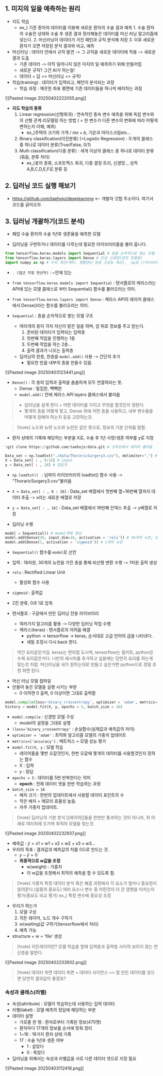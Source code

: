 
## 1. 미지의 일을 예측하는 원리
- 지도 학습
	- ex_) 기존 환자의 데이터를 이용해 새로운 환자의 수술 결과 예측
		  1. 수술 환자의 수술전 상태와 수술 후 생존 결과 정리해놓은 데이터를 머신 러닝 알고리즘에 넣는다.
		  2. 머신러닝이 데이터가 가진 패턴과 규칙 분석해 저장
		  3. 이후 새로운 환자가 오면 저장된 분석 결과와 비교, 예측
- 머신러닝 : 데이터 안에서 규칙 발견 -> 그 규칙을 새로운 데이터에 적용 -> 새로운 결과 도출
	- 기존 데이터 -> 아직 일어나지 않은 미지의 일 예측하기 위해 만들어짐
	- 새로운 규칙? 그건 AI가 하는일!
	- 데이터 + 답 => 머신러닝 => 규칙!
- 학습(training) : 데이터가 입력되고, 패턴이 분석되는 과정
	- 학습 과정 : 깨끗한 좌표 평면에 기존 데이터들을 하나씩 배치하는 과정

![[Pasted image 20250402222055.png]]

- **지도 학습의 종류**
	1. Linear regression(선형회귀) : 연속적인 종속 변수 예측을 위해 독립 변수와의 선형 관계 리모델링 하는 방법 ( = 한 변수가 다른 변수의 변화에 따라 어떻게 변하는지 이해, 예측)
		- ex_)주택의 크기와 가격 / $mx+b$, 기온과 아이스크림etc...
	2. Binary classification(이진분류) (=Logistic Regression) : 두개의 클래스 중 하나로 데이터 분류(True/False, 0/1)
	3. Multi classification(다중 분류) : 세개 이상의 클래스 중 하나로 데이터 분류(묶음, 분류 처리)
		- ex_)꽃의 종류, 소프트맥스 회귀, 다중 결정 트리, 신경망.., 성적 A,B,C,D,E,F로 분류 등

## 2. 딥러닝 코드 실행 해보기
- https://github.com/taehojo/deeplearning <-- 개발자 깃헙 주소이다. 여기서 코드를 긁어오자

## 3. 딥러닝 개괄하기(코드 분석)
- 폐암 수술 환자의 수술 1년후 생존율을 예측한 모델

- 딥러닝을 구현하거나 데이터를 다루는데 필요한 라이브러리들을 불러 옵니다.
```python title:1.환경준비
from tensorflow.keras.models import Sequential # 층을 순차적으로 쌓는 모델 구조
from tensorflow.keras.layers import Dense # 인공 신경망(완전 연결층)
import numpy as np # 수치 계산(벡터, 행렬연산 등등 고성능 계산),  np로 [[라이브러리]]를 줄여 부른다는 의미
```

- `. (접근 지정 연산자)` : ~안에 있는
- `from tensorflow.keras.models import Sequential` : 텐서플로의 케라스라는 API에 있는 모델 클래스로 부터 Sequential() 함수를 불러오라는 의미.
- `from tensorflow.keras.layers import Dense` : 케라스 API의 레이어 클래스에서 Dense()라는 함수를 불러오라는 의미.

- `Sequantial` : 층을 순차적으로 쌓는 모델 구조
	- 여러개의 층이 각자 자신이 맡은 일을 하며, 앞 뒤로 정보를 주고 받는다.
		1. 준비된 데이터가 입력되는 입력층
		2. 첫번째 작업을 진행하는 1층
		3. 두번째 작업을 하는 2층...
		4. 출력 결과가 나오는 출력층
	- 딥러닝의 한층, 한층을 `model.add()` 사용 -> 간단히 추가
		- 필요한 만큼 내부의 층을 만들수 있음.

![[Pasted image 20250403123441.png]]

- `Dense()` : 각 층의 입력과 출력을 촘촘하게 모두 연결하라는 뜻.
	- Dense : 밀집한, 뺵빽한
	- `model.add()` 안에 케라스 API layers 클래스에서 불러옴
>- 딥러닝을 설계 한다 = 어떤 데이터를 가지고 무엇을 할것인지 정한다.
>- 몇개의 층을 어떻게 쌓고, Dense 외에 어떤 층을 사용하고, 내부 변수들을 어떻게 정해야 하는지 등등 고민하는것.


>[!note] 노드와 뉴련
>노드와 뉴런은 같은 뜻으로, 정보의 기본 단위를 말함.

- 환자 상태의 기록에 해당하는 부분을 X로, 수술 후 1년 사망/생존 여부를 y로 지정
```python title:2.데이터준비
!git clone https://github.com/taehojo/data.git # 깃허브에서 데이터 불러옴

Data_set = np.loadtxt("./data/ThoraricSurgery3.csv"), delimiter=",") # 구분자 ',' 사용
X = Data_set[ : , 0:16] # input
y = Data_set[ : , 16] # 정답지
```

- `np.loadtxt() ` : 넘파이 라이브러리의 loadtxt() 함수 사용 -> "ThoraricSurgery3.csv"불러옴
- `X = Data_set[ : , 0 : 16]` : Data_set 배열에서 첫번째 열~16번째 열까지 데이터 추출 -> x라는 새로운 배열로 저장
- `y = Data_set[ : , 16]` : Data_set 배열에서 16번째 인덱스 추출 -> y배열로 저장 

- 딥러닝 수행
```python title:3.구조결정
model = Sequential() # model객체 생성
model.add(Dense(30, input_dim=16, activation = 'relu')) # 30개의 뉴런, 16개 입력
model.add(Dense(1, activation = 'sigmoid')) # 1개의 뉴런
```

- `Sequential()` 함수를 `model`로 선언
- 입력 : 16차원, 30개의 뉴런을 가진 층을 통해 비선형 변환 수행 -> 1차원 출력 생성
- `relu` : Rectified Linear Unit
	- 활성화 함수 사용
- `sigmoid` : 출력값
- 2진 분류, 0과 1로 압축

- 텐서플로 : 구글에서 만든 딥러닝 전용 라이브러리
	- 여러가지 알고리즘 활용 -> 다양한 딥러닝 작업 수행
	- 케라스(keras) : 텐서플로의 어려움 해결
		- python -> tensorflow -> keras, 순서대로 고급 언어의 급을 나타낸다.
		- 세밀 조정시 다시 back 한다.
> 약간 요리같은거임. keras는 편의점 도시락, tensorflow는 밀키트, python은 수제 요리같은거다.
> 나만의 레시피를 추가하고 싶을때는 당연히 요리를 하는게 맞는것 처럼. 머신러닝을 내가 원하는대로 만들고 싶은거면 python으로 정밀 조정 하면 된다.


- 머신 러닝 모델 컴파일
- 만들어 놓은 모델을 실행 시키는 부분
	- 0 이하면 0 출력, 0 이상이면 그대로 출력함
```python title:4.모델실행
model.compile(loss='binary_crossentropy', optimizer = 'adam', metrics=['accuracy']) # 정답이 두가지
history = model.fit(X, y, epochs = 5, batch_size = 16)
```

- `model.compile` : 신경망 모델 구성
	- model의 설정을 그대로 실행
- `(loss='binary_crossentropy'` : 손실함수(실제값과 예측값의 차이)
- `optimizer = 'adam'` : 최적화 알고리즘 모델의 가중치 업데이트
- `metrics=['accuracy']` : 메트릭스 = 모델 성능 평가
- `model.fit(X, y` : 모델 학습
	- 레이어들을 몇번 오갈것인지, 한번 오갈때 몇개의 데이터를 사용할것인지 정하는 함수
	- X : 입력
	- y : 정답
- `epochs = 5` : 데이터를 5번 반복한다는 의미
	- **epoch** : 전체 데이터 셋을 한번 학습하는 과정
- `batch_size = 16`
	- 배치 크기 : 한번의 업데이트에서 사용할 데이터 포인트의 수
	- 작은 배치 = 메모리 효율성 높음.
	- 자주 가중치 업데이트.


>[!note] 딥러닝의 기본 방식
>[[레이어]]들을 한번만 통과하는 것이 아니라, 위 아래로 여러차례 오가며 최적의 모델을 찾는것.


![[Pasted image 20250402232937.png]]

- 예측값 : $ŷ = x1 × w1 + x2 × w2 + x3 × w3...$
- 우리의 목표 : 결과값과 예측값의 차를 0으로 만드는 것.
	- $y - ŷ  = 0$
	- **최종적으로 w값을 조정**
		- w(weight) : 가중치
		- 이 w값을 조정해서 최적의 예측을 할 수 있도록 함.

>[!note] 가중치
>특정 데이터 분석 혹은 해결 과정에서 각 요소가 얼마나 중요한지 알려준다.(일종의 중요도)
>여러 요소나 변수 중 어떤것이 더 큰 영향을 미치는지 평가(중요도 비교 평가)
>ex_) 특정 변수에 중요성 조정

- 우리가 하는거
	1. 모델 구성
	2. 히든 레이어, 노드 개수 구하기
	3. w(waiting)값 구하기(tensorflow에서 처리)
	4. 예측 가능
- structure + w = 'file' 생성

>[!note] 히든레이어란?
>모델 학습을 할때 입력층과 출력층 사이의 보이지 않는 연산층을 말한다. 


![[Pasted image 20250402233932.png]]

>[!note] 데이터 측면
>데이터 측면 = 데이터 사이언스
>=> 잘 만든 데이터를 넣으면 당연히 결과값이 좋겠죠?

### 속성과 클래스(라벨)
- 속성(attribute) : 모델이 학습하는데 사용하는 입력 데이터
- 라벨(label) : 모델 예측의 정답에 해당하는 부분
- 데이터 설명
	- 가로줄 한 행 : 환자로부터 기록된 정보(470명)
	- 환자마다 17개의 정보를 순서에 맞춰 정리
	- 1~16 : 16가지 환자 상태 기록
	- 17 : 수술 1년후 생존 여부
		- 1 : 살았다
		- 0 : 죽었다
- 딥러닝을 위해서는 속성과 라벨값을 서로 다른 데이터 셋으로 지정 필요

![[Pasted image 20250403112416.png]]